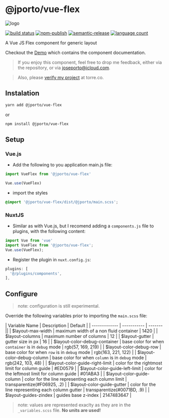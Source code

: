 # @jporto/vue-flex

![logo](https://gitlab.com/porto/vue-flex/raw/master/src/assets/logo64.png)

[![build status](https://img.shields.io/gitlab/pipeline/porto/vue-flex/master.svg)](https://gitlab.com/porto/vue-flex.git)
[![npm-publish](https://img.shields.io/npm/dm/@jporto/vue-flex.svg)](https://www.npmjs.com/package/@jporto/vue-flex)
[![semantic-release](https://img.shields.io/badge/%20%20%F0%9F%93%A6%F0%9F%9A%80-semantic--release-e10079.svg)](https://github.com/semantic-release/semantic-release)
[![language count](https://img.shields.io/github/languages/count/joseporto/vue-flex.svg)](https://gitlab.com/porto/vue-flex/-/graphs/master/charts)

A Vue JS Flex component for generic layout

Checkout the [Demo](https://porto.gitlab.io/vue-flex/) which contains the component documentation.

> If you enjoy this component, feel free to drop me feedback, either via the repository, or via joseporto@icloud.com.

> Also, please [verify my project](https://bio.torre.co/joseporto/projects?id=vN8XvQNo&view=verify) at torre.co.

## Instalation

```bash
yarn add @jporto/vue-flex
```

or

```bash
npm install @jporto/vue-flex
```

## Setup

### Vue.js

- Add the following to you application main.js file:

```js
import VueFlex from '@jporto/vue-flex'

Vue.use(VueFlex)
```

- import the styles

```scss
@import '@jporto/vue-flex/dist/@jporto/main.scss';
```

### NuxtJS

- Similar as with Vue.js, but I recomend adding a `components.js` file to plugins, with the following content:
  
```js
import Vue from 'vue'
import VueFlex from '@jporto/vue-flex';
Vue.use(VueFlex);
```

- Register the plugin in `nuxt.config.js`:

```js
plugins: [
  '@/plugins/components',
],
```

## Configure

> note: configuration is still experimental.

Override the following variables prior to importing the `main.scss` file:

| Variable Name | Description | Default |
| ------------- | ----------- | ------- ||
| $layout-max-width               | maximum width of a non fluid container             | 1420                        |
| $layout-columns                 | maximum number of columns                          | 12                          |
| $layout-gutter                  | gutter size in px                                  | 16                          |
| $layout-color-debug-container   | base color for when `container` is in `debug` mode | rgb(57, 169, 219)           |
| $layout-color-debug-row         | base color for when `row` is in `debug` mode       | rgb(163, 221, 122)          |
| $layout-color-debug-column      | base color for when `column` is in `debug` mode    | rgb(242, 103, 48)           |
| $layout-color-guide-right-limit | color for the rightmost limit for column guide     | #ED0579                     |
| $layout-color-guide-left-limit  | color for the leftmost limit for column guide      | #01ABA3                     |
| $layout-color-guide-column      | color for the line representing each column limit  | transparentize(#F06925, .2) |
| $layout-color-guide-gutter      | color for the line representing each column gutter | transparentize(#0071BD, .9) |
| $layout-guides-zindex           | guides base z-index                                | 2147483647                  |

> note: values are represented exaclty as they are in the `_variables.scss` file. **No units are used!**
